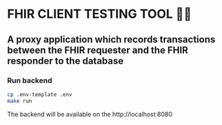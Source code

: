 # FHIR CLIENT TESTING TOOL 🔎🔥
## A proxy application which records transactions between the FHIR requester and the FHIR responder to the database

### Run backend
```bash
cp .env-template .env
make run
```

The backend will be available on the http://localhost:8080

